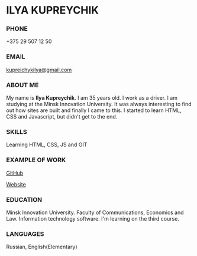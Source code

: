 # ILYA KUPREYCHIK

### PHONE

+375 29 507 12 50

### EMAIL

kupreichykilya@gmail.com

### ABOUT ME

My name is **Ilya Kupreychik**. I am 35 years old. I work as a driver. I am studying at the Minsk Innovation University. It was always interesting to find out how sites are built and finally I came to this. I started to learn HTML, CSS and Javascript, but didn't get to the end.

### SKILLS

Learning HTML, CSS, JS and GIT

### EXAMPLE OF WORK

[GitHub](https://github.com/ilya-kupreichyk)

[Website](https://ilya-kupreichyk.github.io/)

### EDUCATION

Minsk Innovation University. Faculty of Communications, Economics and Law. Information technology software. I'm learning on the third course.

### LANGUAGES

Russian, English(Elementary)